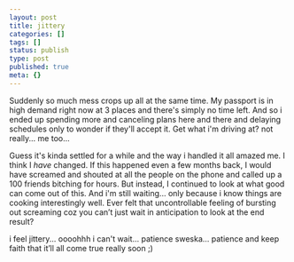 ```yaml
---
layout: post
title: jittery
categories: []
tags: []
status: publish
type: post
published: true
meta: {}
---
```

Suddenly so much mess crops up all at the same time. My passport is in high demand right now at 3 places and there's simply no time left. And so i ended up spending more and canceling plans here and there and delaying schedules only to wonder if they'll accept it. Get what i'm driving at? not really... me too...

Guess it's kinda settled for a while and the way i handled it all amazed me. I think I _have_ changed. If this happened even a few months back, I would have screamed and shouted at all the people on the phone and called up a 100 friends bitching for hours. But instead, I continued to look at what good can come out of this. And i'm still waiting... only because i know things are cooking interestingly well. Ever felt that uncontrollable feeling of bursting out screaming coz you can’t just wait in anticipation to look at the end result?

i feel jittery... oooohhh i can't wait... patience sweska… patience and keep faith that it’ll all come true really soon ;)
